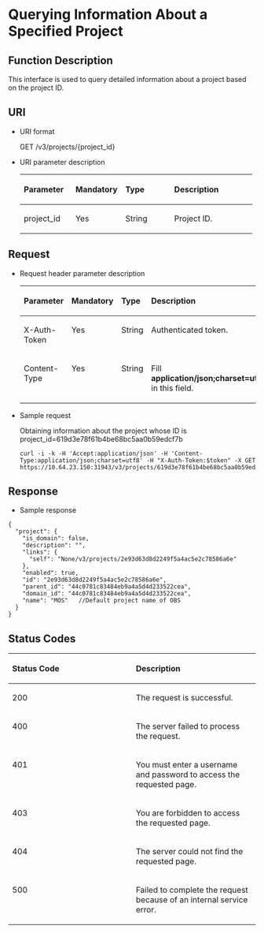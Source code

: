 # Querying Information About a Specified Project<a name="en-us_topic_0066154567"></a>

## Function Description<a name="section19935195953515"></a>

This interface is used to query detailed information about a project based on the project ID.

## URI<a name="section1935145911357"></a>

-   URI format

    GET /v3/projects/\{project\_id\}

-   URI parameter description

    <a name="table1893565913351"></a>
    <table><thead align="left"><tr id="row09361359123517"><th class="cellrowborder" valign="top" width="22.207779222077793%" id="mcps1.1.5.1.1"><p id="p11936175963512"><a name="p11936175963512"></a><a name="p11936175963512"></a><strong id="b2465687218314"><a name="b2465687218314"></a><a name="b2465687218314"></a>Parameter</strong></p>
    </th>
    <th class="cellrowborder" valign="top" width="21.41785821417858%" id="mcps1.1.5.1.2"><p id="p16936115915351"><a name="p16936115915351"></a><a name="p16936115915351"></a><strong id="ac429376f11ae472b87ff4be326afb9d8_1"><a name="ac429376f11ae472b87ff4be326afb9d8_1"></a><a name="ac429376f11ae472b87ff4be326afb9d8_1"></a>Mandatory</strong></p>
    </th>
    <th class="cellrowborder" valign="top" width="21.03789621037896%" id="mcps1.1.5.1.3"><p id="p17936145912357"><a name="p17936145912357"></a><a name="p17936145912357"></a><strong id="b10222588183127_1"><a name="b10222588183127_1"></a><a name="b10222588183127_1"></a>Type</strong></p>
    </th>
    <th class="cellrowborder" valign="top" width="35.33646635336466%" id="mcps1.1.5.1.4"><p id="p8936105919358"><a name="p8936105919358"></a><a name="p8936105919358"></a><strong id="b6981351183141"><a name="b6981351183141"></a><a name="b6981351183141"></a>Description</strong></p>
    </th>
    </tr>
    </thead>
    <tbody><tr id="row1993655983519"><td class="cellrowborder" valign="top" width="22.207779222077793%" headers="mcps1.1.5.1.1 "><p id="p193655973518"><a name="p193655973518"></a><a name="p193655973518"></a>project_id</p>
    </td>
    <td class="cellrowborder" valign="top" width="21.41785821417858%" headers="mcps1.1.5.1.2 "><p id="p13936175953511"><a name="p13936175953511"></a><a name="p13936175953511"></a>Yes</p>
    </td>
    <td class="cellrowborder" valign="top" width="21.03789621037896%" headers="mcps1.1.5.1.3 "><p id="p1093614590357"><a name="p1093614590357"></a><a name="p1093614590357"></a>String</p>
    </td>
    <td class="cellrowborder" valign="top" width="35.33646635336466%" headers="mcps1.1.5.1.4 "><p id="p109368599354"><a name="p109368599354"></a><a name="p109368599354"></a>Project ID.</p>
    </td>
    </tr>
    </tbody>
    </table>


## Request<a name="section199361259143511"></a>

-   Request header parameter description

    <a name="table693655912359"></a>
    <table><thead align="left"><tr id="row393615592358"><th class="cellrowborder" valign="top" width="22.21%" id="mcps1.1.5.1.1"><p id="p1793645910353"><a name="p1793645910353"></a><a name="p1793645910353"></a><strong id="b31449777183441"><a name="b31449777183441"></a><a name="b31449777183441"></a>Parameter</strong></p>
    </th>
    <th class="cellrowborder" valign="top" width="21.15%" id="mcps1.1.5.1.2"><p id="p10937459173515"><a name="p10937459173515"></a><a name="p10937459173515"></a><strong id="ac429376f11ae472b87ff4be326afb9d8_3"><a name="ac429376f11ae472b87ff4be326afb9d8_3"></a><a name="ac429376f11ae472b87ff4be326afb9d8_3"></a>Mandatory</strong></p>
    </th>
    <th class="cellrowborder" valign="top" width="21.15%" id="mcps1.1.5.1.3"><p id="p9937259113513"><a name="p9937259113513"></a><a name="p9937259113513"></a><strong id="b10222588183127_3"><a name="b10222588183127_3"></a><a name="b10222588183127_3"></a>Type</strong></p>
    </th>
    <th class="cellrowborder" valign="top" width="35.49%" id="mcps1.1.5.1.4"><p id="p129378597357"><a name="p129378597357"></a><a name="p129378597357"></a><strong id="b4615667118353"><a name="b4615667118353"></a><a name="b4615667118353"></a>Description</strong></p>
    </th>
    </tr>
    </thead>
    <tbody><tr id="row693710598354"><td class="cellrowborder" valign="top" width="22.21%" headers="mcps1.1.5.1.1 "><p id="p493710593358"><a name="p493710593358"></a><a name="p493710593358"></a>X-Auth-Token</p>
    </td>
    <td class="cellrowborder" valign="top" width="21.15%" headers="mcps1.1.5.1.2 "><p id="p3937165913358"><a name="p3937165913358"></a><a name="p3937165913358"></a>Yes</p>
    </td>
    <td class="cellrowborder" valign="top" width="21.15%" headers="mcps1.1.5.1.3 "><p id="p49375592351"><a name="p49375592351"></a><a name="p49375592351"></a>String</p>
    </td>
    <td class="cellrowborder" valign="top" width="35.49%" headers="mcps1.1.5.1.4 "><p id="p193713595351"><a name="p193713595351"></a><a name="p193713595351"></a>Authenticated token.</p>
    </td>
    </tr>
    <tr id="row19373595350"><td class="cellrowborder" valign="top" width="22.21%" headers="mcps1.1.5.1.1 "><p id="p9937135912358"><a name="p9937135912358"></a><a name="p9937135912358"></a>Content-Type</p>
    </td>
    <td class="cellrowborder" valign="top" width="21.15%" headers="mcps1.1.5.1.2 "><p id="p8937155973512"><a name="p8937155973512"></a><a name="p8937155973512"></a>Yes</p>
    </td>
    <td class="cellrowborder" valign="top" width="21.15%" headers="mcps1.1.5.1.3 "><p id="p29371159103518"><a name="p29371159103518"></a><a name="p29371159103518"></a>String</p>
    </td>
    <td class="cellrowborder" valign="top" width="35.49%" headers="mcps1.1.5.1.4 "><p id="p193795920356"><a name="p193795920356"></a><a name="p193795920356"></a>Fill <strong id="b842352706161331"><a name="b842352706161331"></a><a name="b842352706161331"></a>application/json;charset=utf8</strong> in this field.</p>
    </td>
    </tr>
    </tbody>
    </table>


-   Sample request

    Obtaining information about the project whose ID is project\_id=619d3e78f61b4be68bc5aa0b59edcf7b

    ```
    curl -i -k -H 'Accept:application/json' -H 'Content-Type:application/json;charset=utf8' -H "X-Auth-Token:$token" -X GET https://10.64.23.150:31943/v3/projects/619d3e78f61b4be68bc5aa0b59edcf7b
    ```


## Response<a name="section293813595352"></a>

-   Sample response

```
{
  "project": {
    "is_domain": false,
    "description": "",
    "links": {
      "self": "None/v3/projects/2e93d63d8d2249f5a4ac5e2c78586a6e"
    },
    "enabled": true,
    "id": "2e93d63d8d2249f5a4ac5e2c78586a6e",
    "parent_id": "44c0781c83484eb9a4a5d4d233522cea",
    "domain_id": "44c0781c83484eb9a4a5d4d233522cea",
    "name": "MOS"   //Default project name of OBS
  }
}
```

## Status Codes<a name="section594020590359"></a>

<a name="table179401559183514"></a>
<table><thead align="left"><tr id="row169401559133520"><th class="cellrowborder" valign="top" width="50%" id="mcps1.1.3.1.1"><p id="p5940155913353"><a name="p5940155913353"></a><a name="p5940155913353"></a><strong id="b13348955183548"><a name="b13348955183548"></a><a name="b13348955183548"></a>Status Code</strong></p>
</th>
<th class="cellrowborder" valign="top" width="50%" id="mcps1.1.3.1.2"><p id="p1494035916353"><a name="p1494035916353"></a><a name="p1494035916353"></a><strong id="b3211761218363"><a name="b3211761218363"></a><a name="b3211761218363"></a>Description</strong></p>
</th>
</tr>
</thead>
<tbody><tr id="row3942185963517"><td class="cellrowborder" valign="top" width="50%" headers="mcps1.1.3.1.1 "><p id="p2942125933518"><a name="p2942125933518"></a><a name="p2942125933518"></a>200</p>
</td>
<td class="cellrowborder" valign="top" width="50%" headers="mcps1.1.3.1.2 "><p id="p794285911357"><a name="p794285911357"></a><a name="p794285911357"></a>The request is successful.</p>
</td>
</tr>
<tr id="row1494285920350"><td class="cellrowborder" valign="top" width="50%" headers="mcps1.1.3.1.1 "><p id="p094295913357"><a name="p094295913357"></a><a name="p094295913357"></a>400</p>
</td>
<td class="cellrowborder" valign="top" width="50%" headers="mcps1.1.3.1.2 "><p id="p14942135920353"><a name="p14942135920353"></a><a name="p14942135920353"></a>The server failed to process the request.</p>
</td>
</tr>
<tr id="row14942185913516"><td class="cellrowborder" valign="top" width="50%" headers="mcps1.1.3.1.1 "><p id="p994255919358"><a name="p994255919358"></a><a name="p994255919358"></a>401</p>
</td>
<td class="cellrowborder" valign="top" width="50%" headers="mcps1.1.3.1.2 "><p id="p3942155993513"><a name="p3942155993513"></a><a name="p3942155993513"></a>You must enter a username and password to access the requested page.</p>
</td>
</tr>
<tr id="row1494295910356"><td class="cellrowborder" valign="top" width="50%" headers="mcps1.1.3.1.1 "><p id="p99421759203517"><a name="p99421759203517"></a><a name="p99421759203517"></a>403</p>
</td>
<td class="cellrowborder" valign="top" width="50%" headers="mcps1.1.3.1.2 "><p id="p5942195912351"><a name="p5942195912351"></a><a name="p5942195912351"></a>You are forbidden to access the requested page.</p>
</td>
</tr>
<tr id="row209421659163510"><td class="cellrowborder" valign="top" width="50%" headers="mcps1.1.3.1.1 "><p id="p159428594358"><a name="p159428594358"></a><a name="p159428594358"></a>404</p>
</td>
<td class="cellrowborder" valign="top" width="50%" headers="mcps1.1.3.1.2 "><p id="p1394295911357"><a name="p1394295911357"></a><a name="p1394295911357"></a>The server could not find the requested page.</p>
</td>
</tr>
<tr id="row3942859163516"><td class="cellrowborder" valign="top" width="50%" headers="mcps1.1.3.1.1 "><p id="p894215993514"><a name="p894215993514"></a><a name="p894215993514"></a>500</p>
</td>
<td class="cellrowborder" valign="top" width="50%" headers="mcps1.1.3.1.2 "><p id="p14942115963512"><a name="p14942115963512"></a><a name="p14942115963512"></a>Failed to complete the request because of an internal service error.</p>
</td>
</tr>
</tbody>
</table>

